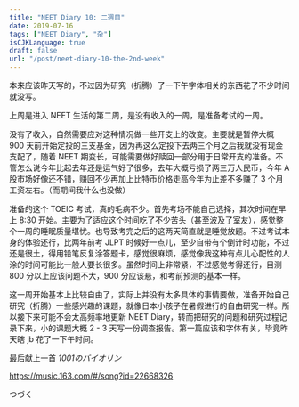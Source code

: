 ```yaml
---
title: "NEET Diary 10: 二週目"
date: 2019-07-16
tags: ["NEET Diary", "杂"]
isCJKLanguage: true
draft: false
url: "/post/neet-diary-10-the-2nd-week"
---
```


本来应该昨天写的，不过因为研究（折腾）了一下午字体相关的东西花了不少时间就没写。

上周是进入 NEET 生活的第二周，是没有收入的一周，是准备考试的一周。

<!--more-->

没有了收入，自然需要应对这种情况做一些开支上的改变。主要就是暂停大概 900 天前开始定投的三支基金，因为再这么定投下去两三个月之后我就没有现金支配了，随着 NEET 期变长，可能需要做好赎回一部分用于日常开支的准备。不管怎么说今年比起去年还是运气好了很多，去年大概亏损了两三万人民币，今年 A 股市场好像还不错，赚回不少再加上比特币价格走高今年为止差不多赚了 3 个月工资左右。（而期间我什么也没做）

准备的这个 TOEIC 考试，真的毛病不少。首先考场不能自己选择，其次时间在早上 8:30 开始。主要为了适应这个时间吃了不少苦头（甚至波及了室友），感觉整个一周的睡眠质量堪忧。也导致考完之后的这两天简直就是睡觉放题。不过考试本身的体验还行，比两年前考 JLPT 时候好一点儿，至少自带有个倒计时功能，不过还是很土，得用铅笔反复涂答题卡，感觉很麻烦，感觉像我这种有点儿心配性的人涂的时间可能比一般人要长很多。虽然时间上非常紧，不过感觉考得还行，目测 800 分以上应该问题不大，900 分应该悬，和考前预测的基本一样。

这一周开始基本上比较自由了，实际上并没有太多具体的事情要做，准备开始自己研究（折腾）一些感兴趣的课题，就像日本小孩子在暑假进行的自由研究一样。所以接下来可能不会太高频率地更新 NEET Diary，转而把研究的问题和研究过程记录下来，小的课题大概 2 - 3 天写一份调查报告。第一篇应该和字体有关，毕竟昨天瞎 jb 花了一下午时间。

最后献上一首 *1001のバイオリン* 

https://music.163.com/#/song?id=22668326

つづく
